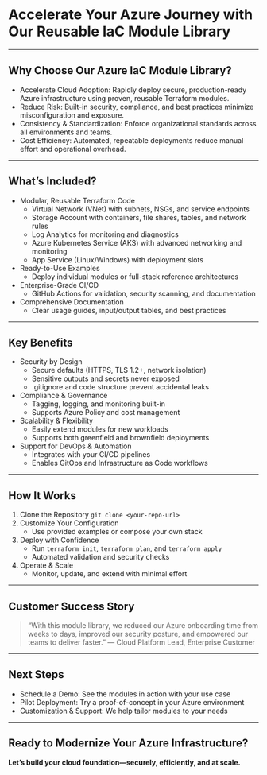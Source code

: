 # Accelerate Your Azure Journey with Our Reusable IaC Module Library

---

## Why Choose Our Azure IaC Module Library?
- Accelerate Cloud Adoption: Rapidly deploy secure, production-ready Azure infrastructure using proven, reusable Terraform modules.
- Reduce Risk: Built-in security, compliance, and best practices minimize misconfiguration and exposure.
- Consistency & Standardization: Enforce organizational standards across all environments and teams.
- Cost Efficiency: Automated, repeatable deployments reduce manual effort and operational overhead.

---

## What’s Included?
- Modular, Reusable Terraform Code
  - Virtual Network (VNet) with subnets, NSGs, and service endpoints
  - Storage Account with containers, file shares, tables, and network rules
  - Log Analytics for monitoring and diagnostics
  - Azure Kubernetes Service (AKS) with advanced networking and monitoring
  - App Service (Linux/Windows) with deployment slots
- Ready-to-Use Examples
  - Deploy individual modules or full-stack reference architectures
- Enterprise-Grade CI/CD
  - GitHub Actions for validation, security scanning, and documentation
- Comprehensive Documentation
  - Clear usage guides, input/output tables, and best practices

---

## Key Benefits
- Security by Design
  - Secure defaults (HTTPS, TLS 1.2+, network isolation)
  - Sensitive outputs and secrets never exposed
  - .gitignore and code structure prevent accidental leaks
- Compliance & Governance
  - Tagging, logging, and monitoring built-in
  - Supports Azure Policy and cost management
- Scalability & Flexibility
  - Easily extend modules for new workloads
  - Supports both greenfield and brownfield deployments
- Support for DevOps & Automation
  - Integrates with your CI/CD pipelines
  - Enables GitOps and Infrastructure as Code workflows

---

## How It Works
1. Clone the Repository
   `git clone <your-repo-url>`
2. Customize Your Configuration
   - Use provided examples or compose your own stack
3. Deploy with Confidence
   - Run `terraform init`, `terraform plan`, and `terraform apply`
   - Automated validation and security checks
4. Operate & Scale
   - Monitor, update, and extend with minimal effort

---

## Customer Success Story
> “With this module library, we reduced our Azure onboarding time from weeks to days, improved our security posture, and empowered our teams to deliver faster.”
> — Cloud Platform Lead, Enterprise Customer

---

## Next Steps
- Schedule a Demo: See the modules in action with your use case
- Pilot Deployment: Try a proof-of-concept in your Azure environment
- Customization & Support: We help tailor modules to your needs

---

## Ready to Modernize Your Azure Infrastructure?
**Let’s build your cloud foundation—securely, efficiently, and at scale.**
